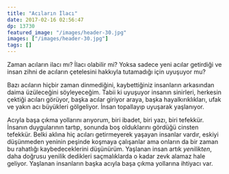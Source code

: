 ```yaml
---
title: "Acıların İlacı"
date: 2017-02-16 02:56:47
dp: 13730
featured_image: "/images/header-30.jpg"
images: ["/images/header-30.jpg"]
tags: []
---
```




Zaman acıların ilacı mı? İlacı olabilir mi? Yoksa sadece yeni acılar getirdiği
ve insan zihni de acıların çetelesini hakkıyla tutamadığı için uyuşuyor mu?

Bazı acıların hiçbir zaman dinmediğini, kaybettiğiniz insanların arkasından
daima üzüleceğini söyleyeceğim. Tabii ki uyuşuyor insanın sinirleri, herkesin
çektiği acıları görüyor, başka acılar giriyor araya, başka hayalkırıklıkları,
ufak ve yakın acı büyükleri gölgeliyor. İnsan topallayıp uyuşarak yaşlanıyor.

Acıyla başa çıkma yollarını arıyorum, biri ibadet, biri yazı, biri
tefekkür. İnsanın duygularının tartıp, sonunda boş olduklarını gördüğü cinsten
tefekkür. Belki aklına hiç acıları getirmeyerek yaşayan insanlar vardır, eskiyi
düşünmeden yeninin peşinde koşmaya çalışanlar ama onların da bir zaman bu
rahatlığı kaybedeceklerini düşünürüm. Yaşlanan insan artık *yenilikten*, daha
doğrusu yenilik dedikleri saçmalıklarda o kadar zevk alamaz hale
geliyor. Yaşlanan insanların başka acıyla başa çıkma yollarına ihtiyacı var.

